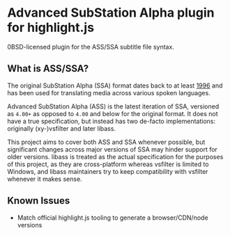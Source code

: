 # Advanced SubStation Alpha plugin for highlight.js

0BSD-licensed plugin for the ASS/SSA subtitle file syntax.

## What is ASS/SSA?

The original SubStation Alpha (SSA) format dates back to at least [1996](https://web.archive.org/web/19961229054108/http://www.eswat.demon.co.uk/) and has been used for translating media across various spoken languages.

Advanced SubStation Alpha (ASS) is the latest iteration of SSA, versioned as `4.00+` as opposed to `4.00` and below for the original format. It does not have a true specification, but instead has two de-facto implementations: originally (xy-)vsfilter and later libass.

This project aims to cover both ASS and SSA whenever possible, but significant changes across major versions of SSA may hinder support for older versions. libass is treated as the actual specification for the purposes of this project, as they are cross-platform whereas vsfilter is limited to Windows, and libass maintainers try to keep compatibility with vsfilter whenever it makes sense.

## Known Issues

- Match official highlight.js tooling to generate a browser/CDN/node versions
